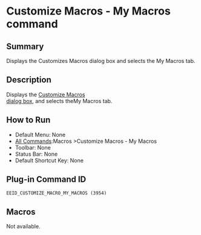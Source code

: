 # Customize Macros - My Macros command

## Summary

Displays the Customizes Macros dialog box and selects the My Macros tab.

## Description

Displays the [Customize Macros \
dialog box](../../dlg/macro_customize/index), and selects theMy Macros tab.

## How to Run

- Default Menu: None
- [All Commands](../tools/all_commands):Macros
\>Customize Macros - My Macros
- Toolbar: None
- Status Bar: None
- Default Shortcut Key: None

## Plug-in Command ID

```
EEID_CUSTOMIZE_MACRO_MY_MACROS (3954)```

## Macros

Not available.
